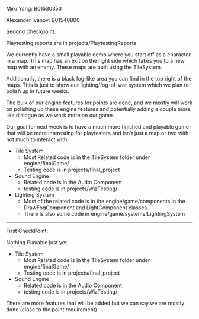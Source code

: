 
Miru Yang: B01530353

Alexander Ivanov: B01540800


Second Checkpoint:

Playtesting reports are in projects/PlaytestingReports

We currently have a small playable demo where you start off as a character in a map.
This map has an exit on the right side which takes you to a new map with an enemy.
These maps are built using the TileSystem.

Additionally, there is a black fog-like area you can find in the top right of the maps.
This is just to show our lighting/fog-of-war system which we plan to polish up in future weeks.

The bulk of our engine features for points are done, and we mostly will work on polishing up
these engine features and potentially adding a couple more like dialogue as we work more on 
our game.

Our goal for next week is to have a much more finished and playable game that will be more
interesting for playtesters and isn't just a map or two with not much to interact with.


- Tile System
    - Most Related code is in the TileSystem folder under engine/finalGame/
    - Testing code is in projects/final_project
- Sound Engine
    - Related code is in the Audio Component
    - testing code is in projects/WizTesting/
- Lighting System
    - Most of the related code is in the engine/game/components in the DrawFogComponent and 
    LightComponent classes.
    - There is also some code in engine/game/systems/LightingSystem
    
 


------------------------------------------

First CheckPoint:

Nothing Playable just yet.

- Tile System
    - Most Related code is in the TileSystem folder under engine/finalGame/
    - Testing code is in projects/final_project
- Sound Engine
    - Related code is in the Audio Component
    - testing code is in projects/WizTesting/
    
There are more features that will be added but we can say we are mostly done (close to the point requirement)



